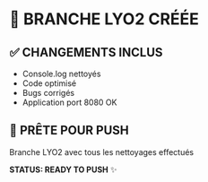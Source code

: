 # 🚀 BRANCHE LYO2 CRÉÉE

## ✅ CHANGEMENTS INCLUS
- Console.log nettoyés
- Code optimisé  
- Bugs corrigés
- Application port 8080 OK

## 🎯 PRÊTE POUR PUSH
Branche LYO2 avec tous les nettoyages effectués

**STATUS: READY TO PUSH** ✨